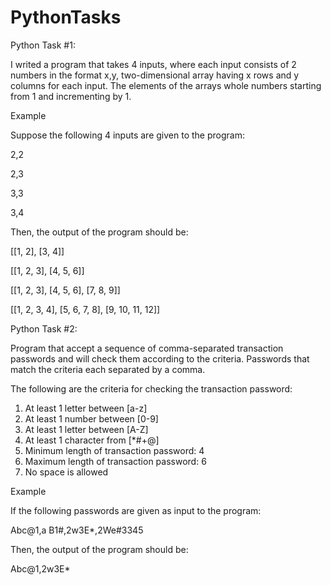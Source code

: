 # PythonTasks


Python Task #1:

I writed a program that takes 4 inputs, where each input consists of 2 numbers in the format x,y,
two-dimensional array having x rows and y columns for each input. The elements of the arrays whole numbers starting from 1 and incrementing by 1.
						
Example
						
Suppose the following 4 inputs are given to the program:
						
2,2

2,3

3,3

3,4
						
Then, the output of the program should be:
						
[[1, 2], [3, 4]]

[[1, 2, 3], [4, 5, 6]]

[[1, 2, 3], [4, 5, 6], [7, 8, 9]]

[[1, 2, 3, 4], [5, 6, 7, 8], [9, 10, 11, 12]]


Python Task #2:

Program that  accept a sequence of comma-separated transaction passwords and will check them according to the criteria. Passwords that match the criteria
each separated by a comma.

The following are the criteria for checking the transaction password:

1. At least 1 letter between [a-z]
2. At least 1 number between [0-9]
3. At least 1 letter between [A-Z]
4. At least 1 character from [*#+@]
5. Minimum length of transaction password: 4
6. Maximum length of transaction password: 6
7. No space is allowed


Example

If the following passwords are given as input to the program:

Abc@1,a B1#,2w3E*,2We#3345

Then, the output of the program should be:

Abc@1,2w3E*

